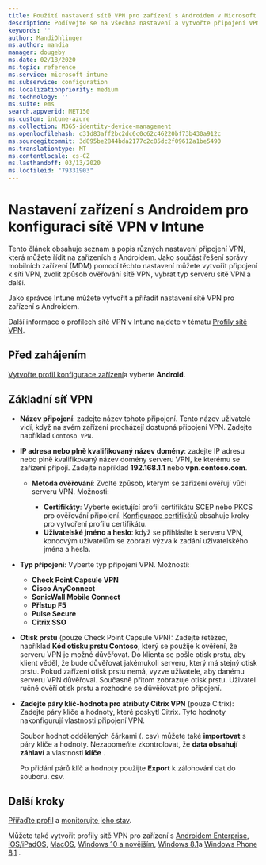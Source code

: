 ```yaml
---
title: Použití nastavení sítě VPN pro zařízení s Androidem v Microsoft Intune – Azure | Microsoft Docs
description: Podívejte se na všechna nastavení a vytvořte připojení VPN na zařízeních s Androidem v Microsoft Intune. Zadejte název připojení, IP adresu nebo plně kvalifikovaný název domény serveru VPN, vyberte, jak se uživatelé ověřují, a vyberte Citrix, SonicWall, Check Point kapsle a typy připojení Pulse Secure.
keywords: ''
author: MandiOhlinger
ms.author: mandia
manager: dougeby
ms.date: 02/18/2020
ms.topic: reference
ms.service: microsoft-intune
ms.subservice: configuration
ms.localizationpriority: medium
ms.technology: ''
ms.suite: ems
search.appverid: MET150
ms.custom: intune-azure
ms.collection: M365-identity-device-management
ms.openlocfilehash: d31d83aff2bc2dc6c0c62c46220bf73b430a912c
ms.sourcegitcommit: 3d895be2844bda2177c2c85dc2f09612a1be5490
ms.translationtype: MT
ms.contentlocale: cs-CZ
ms.lasthandoff: 03/13/2020
ms.locfileid: "79331903"
---
```

# <a name="android-device-settings-to-configure-vpn-in-intune"></a>Nastavení zařízení s Androidem pro konfiguraci sítě VPN v Intune

Tento článek obsahuje seznam a popis různých nastavení připojení VPN, která můžete řídit na zařízeních s Androidem. Jako součást řešení správy mobilních zařízení (MDM) pomocí těchto nastavení můžete vytvořit připojení k síti VPN, zvolit způsob ověřování sítě VPN, vybrat typ serveru sítě VPN a další.

Jako správce Intune můžete vytvořit a přiřadit nastavení sítě VPN pro zařízení s Androidem. 

Další informace o profilech sítě VPN v Intune najdete v tématu [Profily sítě VPN](vpn-settings-configure.md).

## <a name="before-you-begin"></a>Před zahájením

[Vytvořte profil konfigurace zařízení](vpn-settings-configure.md#create-a-device-profile)a vyberte **Android**.

## <a name="base-vpn"></a>Základní síť VPN

- **Název připojení**: zadejte název tohoto připojení. Tento název uživatelé vidí, když na svém zařízení procházejí dostupná připojení VPN. Zadejte například `Contoso VPN`.
- **IP adresa nebo plně kvalifikovaný název domény**: zadejte IP adresu nebo plně kvalifikovaný název domény serveru VPN, ke kterému se zařízení připojí. Zadejte například **192.168.1.1** nebo **vpn.contoso.com**.

  - **Metoda ověřování**: Zvolte způsob, kterým se zařízení ověřují vůči serveru VPN. Možnosti:

    - **Certifikáty**: Vyberte existující profil certifikátu SCEP nebo PKCS pro ověřování připojení. [Konfigurace certifikátů](../protect/certificates-configure.md) obsahuje kroky pro vytvoření profilu certifikátu.
    - **Uživatelské jméno a heslo**: když se přihlásíte k serveru VPN, koncovým uživatelům se zobrazí výzva k zadání uživatelského jména a hesla.

- **Typ připojení**: Vyberte typ připojení VPN. Možnosti:

  - **Check Point Capsule VPN**
  - **Cisco AnyConnect**
  - **SonicWall Mobile Connect**
  - **Přístup F5**
  - **Pulse Secure**
  - **Citrix SSO**

- **Otisk prstu** (pouze Check Point Capsule VPN): Zadejte řetězec, například **Kód otisku prstu Contoso**, který se použije k ověření, že serveru VPN je možné důvěřovat. Do klienta se pošle otisk prstu, aby klient věděl, že bude důvěřovat jakémukoli serveru, který má stejný otisk prstu. Pokud zařízení otisk prstu nemá, vyzve uživatele, aby danému serveru VPN důvěřoval. Současně přitom zobrazuje otisk prstu. Uživatel ručně ověří otisk prstu a rozhodne se důvěřovat pro připojení.
- **Zadejte páry klíč-hodnota pro atributy Citrix VPN** (pouze Citrix): Zadejte páry klíče a hodnoty, které poskytl Citrix. Tyto hodnoty nakonfigurují vlastnosti připojení VPN. 

  Soubor hodnot oddělených čárkami (. csv) můžete také **importovat** s páry klíče a hodnoty. Nezapomeňte zkontrolovat, že **data obsahují záhlaví** a vlastnosti **klíče** .

  Po přidání párů klíč a hodnoty použijte **Export** k zálohování dat do souboru. csv.

## <a name="next-steps"></a>Další kroky

[Přiřaďte profil](device-profile-assign.md) a [monitorujte jeho stav](device-profile-monitor.md).

Můžete také vytvořit profily sítě VPN pro zařízení s [Androidem Enterprise](vpn-settings-android-enterprise.md), [iOS/iPadOS](vpn-settings-ios.md), [MacOS](vpn-settings-macos.md), [Windows 10 a novějším](vpn-settings-windows-10.md), [Windows 8.1](vpn-settings-windows-8-1.md)a [Windows Phone 8,1](vpn-settings-windows-phone-8-1.md) .
